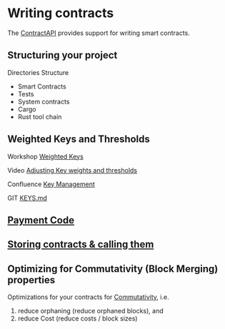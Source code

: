 Writing contracts
=================

The [ContractAPI](https://docs.rs/casperlabs-contract-ffi/0.22.0/casperlabs_contract_ffi/#writing-smart-contracts) provides support for writing smart contracts.

Structuring your project
------------------------

<!--Video [CasperLabs - Smart contract template repository v0.0.1] (https://www.youtube.com/wat CasperLabs - Smart contract template repository v0.0.1] ch?v=P8SC_upCqAg&feature=youtu.be)-->

Directories Structure

- Smart Contracts
- Tests
- System contracts
- Cargo
- Rust tool chain


Weighted Keys and Thresholds
----------------------------

Workshop [Weighted Keys](https://casperlabs.atlassian.net/wiki/spaces/REL/pages/213123657/1-23-2020+Workshop+-Weighted+Keys)

Video [Adjusting Key weights and thresholds](https://www.youtube.com/watch?v=R24-3iIau0g)

Confluence [Key Management](https://casperlabs.atlassian.net/wiki/spaces/EN/pages/128974920/Key+Management)

GIT [KEYS.md](https://github.com/CasperLabs/CasperLabs/blob/master/docs/KEYS.md)



[Payment Code](https://techspec.casperlabs.io/en/latest/implementation/execution-semantics.html#payment-code)
------------


[Storing contracts & calling them](https://github.com/CasperLabs/CasperLabs/blob/master/docs/CONTRACTS.md#advanced-deploy-options)
--------------------------------



Optimizing for Commutativity (Block Merging) properties
-------------------------------------------------------

Optimizations for your contracts for
[Commutativity](https://techspec.casperlabs.io/en/latest/implementation/global-state.html#permissions), i.e.

1. reduce orphaning (reduce orphaned blocks), and
1. reduce Cost (reduce costs / block sizes)
